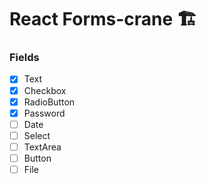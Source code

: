 # React Forms-crane 🏗️

### Fields

- [x] Text
- [x] Checkbox
- [x] RadioButton
- [x] Password
- [ ] Date
- [ ] Select
- [ ] TextArea
- [ ] Button
- [ ] File